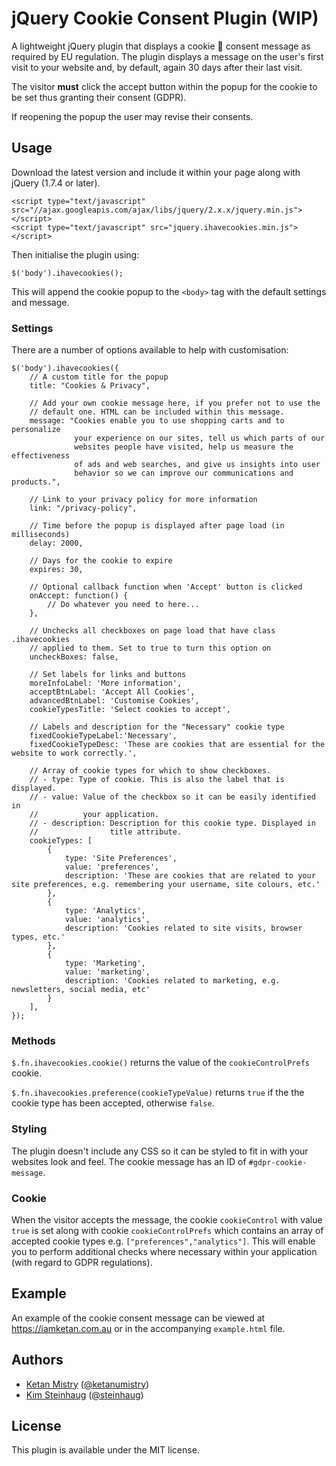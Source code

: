 # jQuery Cookie Consent Plugin (WIP)

A lightweight jQuery plugin that displays a cookie &#x1F36A; consent message as required by EU regulation. The plugin displays a message on the user's first visit to your website and, by default, again 30 days after their last visit.

The visitor __must__ click the accept button within the popup for the cookie to be set thus granting their consent (GDPR).

If reopening the popup the user may revise their consents.

## Usage

Download the latest version and include it within your page along with jQuery (1.7.4 or later).

```
<script type="text/javascript" src="//ajax.googleapis.com/ajax/libs/jquery/2.x.x/jquery.min.js"></script>
<script type="text/javascript" src="jquery.ihavecookies.min.js"></script>
```

Then initialise the plugin using:

```
$('body').ihavecookies();
```

This will append the cookie popup to the `<body>` tag with the default settings and message.

### Settings

There are a number of options available to help with customisation:

```
$('body').ihavecookies({
    // A custom title for the popup
    title: "Cookies & Privacy",

    // Add your own cookie message here, if you prefer not to use the
    // default one. HTML can be included within this message.
    message: "Cookies enable you to use shopping carts and to personalize
              your experience on our sites, tell us which parts of our
              websites people have visited, help us measure the effectiveness
              of ads and web searches, and give us insights into user
              behavior so we can improve our communications and products.",

    // Link to your privacy policy for more information
    link: "/privacy-policy",

    // Time before the popup is displayed after page load (in milliseconds)
    delay: 2000,

    // Days for the cookie to expire
    expires: 30,

    // Optional callback function when 'Accept' button is clicked
    onAccept: function() {
        // Do whatever you need to here...
    },

    // Unchecks all checkboxes on page load that have class .ihavecookies
    // applied to them. Set to true to turn this option on
    uncheckBoxes: false,

    // Set labels for links and buttons
    moreInfoLabel: 'More information',
    acceptBtnLabel: 'Accept All Cookies',
    advancedBtnLabel: 'Customise Cookies',
    cookieTypesTitle: 'Select cookies to accept',

    // Labels and description for the "Necessary" cookie type
    fixedCookieTypeLabel:'Necessary',
    fixedCookieTypeDesc: 'These are cookies that are essential for the website to work correctly.',

    // Array of cookie types for which to show checkboxes.
    // - type: Type of cookie. This is also the label that is displayed.
    // - value: Value of the checkbox so it can be easily identified in
    //          your application.
    // - description: Description for this cookie type. Displayed in
    //                title attribute.
    cookieTypes: [
        {
            type: 'Site Preferences',
            value: 'preferences',
            description: 'These are cookies that are related to your site preferences, e.g. remembering your username, site colours, etc.'
        },
        {
            type: 'Analytics',
            value: 'analytics',
            description: 'Cookies related to site visits, browser types, etc.'
        },
        {
            type: 'Marketing',
            value: 'marketing',
            description: 'Cookies related to marketing, e.g. newsletters, social media, etc'
        }
    ],
});
```

### Methods

`$.fn.ihavecookies.cookie()` returns the value of the `cookieControlPrefs` cookie.

`$.fn.ihavecookies.preference(cookieTypeValue)` returns `true` if the the cookie type has been accepted, otherwise `false`.


### Styling

The plugin doesn't include any CSS so it can be styled to fit in with your websites look and feel. The cookie message has an ID of `#gdpr-cookie-message`.

### Cookie

When the visitor accepts the message, the cookie `cookieControl` with value `true` is set along with cookie `cookieControlPrefs` which contains an array of accepted cookie types e.g. `["preferences","analytics"]`. This will enable you to perform additional checks where necessary within your application (with regard to GDPR regulations).

## Example

An example of the cookie consent message can be viewed at https://iamketan.com.au or in the accompanying `example.html` file.

## Authors
- [Ketan Mistry](https://iamketan.com.au) ([@ketanumistry](https://twitter.com/ketanumistry))
- [Kim Steinhaug](https://github.com/steinhaug) ([@steinhaug](https://twitter.com/steinhaug))


## License

This plugin is available under the MIT license.
